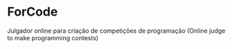 # ForCode
Julgador online para criação de competições de programação (Online judge to make programming contests)
